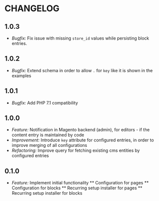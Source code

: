 # CHANGELOG

## 1.0.3
* *Bugfix:* Fix issue with missing `store_id` values while persisting block entries.

## 1.0.2
* *Bugfix:* Extend schema in order to allow `.` for `key` like it is shown in the examples

## 1.0.1
* *Bugfix:* Add PHP 7.1 compatibility

## 1.0.0
* *Feature:* Notification in Magento backend (admin), for editors - if the content entry is maintained by code
* *Improvement:* Introduce `key` attribute for configured entries, in order to improve merging of all configurations
* *Refactoring:* Improve query for fetching existing cms entities by configured entries

## 0.1.0
* *Feature:* Implement initial functionality
** Configuration for pages
** Configuration for blocks
** Recurring setup installer for pages
** Recurring setup installer for blocks
